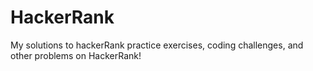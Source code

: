 # HackerRank
My solutions to hackerRank practice exercises, coding challenges, and other problems on HackerRank!

